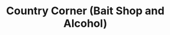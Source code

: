 ---
title: "Country Corner (Bait Shop and Alcohol)"
url: /mundelein/country-corner-bait-shop-and-alcohol/
shop: convenience
---